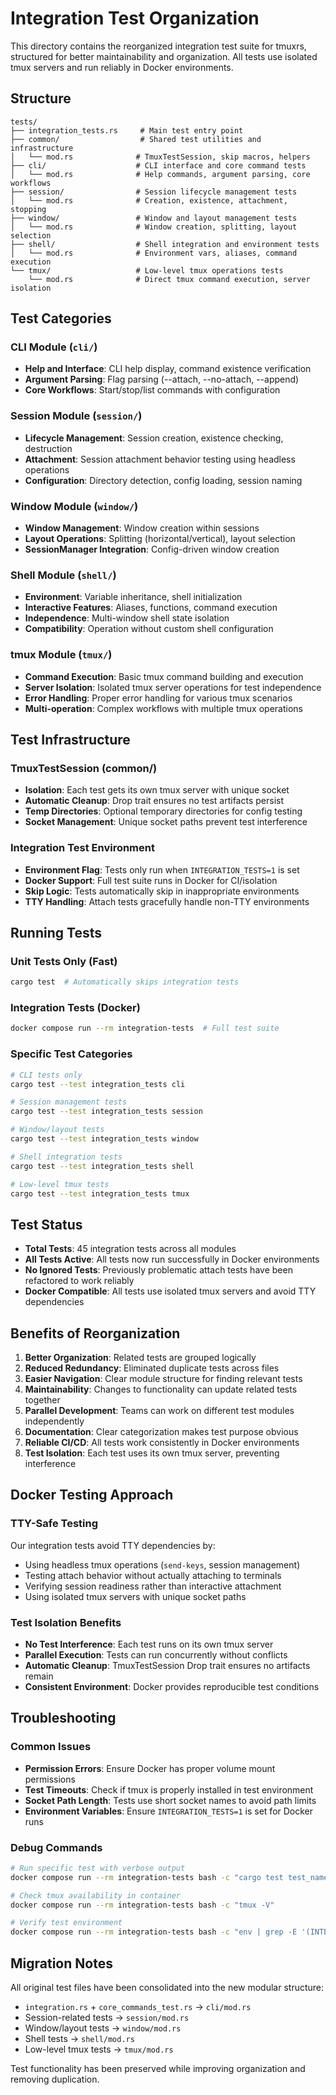 # Integration Test Organization

This directory contains the reorganized integration test suite for tmuxrs, structured for better maintainability and organization. All tests use isolated tmux servers and run reliably in Docker environments.

## Structure

```
tests/
├── integration_tests.rs     # Main test entry point
├── common/                  # Shared test utilities and infrastructure
│   └── mod.rs              # TmuxTestSession, skip macros, helpers
├── cli/                    # CLI interface and core command tests
│   └── mod.rs              # Help commands, argument parsing, core workflows
├── session/                # Session lifecycle management tests
│   └── mod.rs              # Creation, existence, attachment, stopping
├── window/                 # Window and layout management tests
│   └── mod.rs              # Window creation, splitting, layout selection
├── shell/                  # Shell integration and environment tests
│   └── mod.rs              # Environment vars, aliases, command execution
└── tmux/                   # Low-level tmux operations tests
    └── mod.rs              # Direct tmux command execution, server isolation
```

## Test Categories

### CLI Module (`cli/`)
- **Help and Interface**: CLI help display, command existence verification
- **Argument Parsing**: Flag parsing (--attach, --no-attach, --append)
- **Core Workflows**: Start/stop/list commands with configuration

### Session Module (`session/`)
- **Lifecycle Management**: Session creation, existence checking, destruction
- **Attachment**: Session attachment behavior testing using headless operations 
- **Configuration**: Directory detection, config loading, session naming

### Window Module (`window/`)
- **Window Management**: Window creation within sessions
- **Layout Operations**: Splitting (horizontal/vertical), layout selection
- **SessionManager Integration**: Config-driven window creation

### Shell Module (`shell/`)
- **Environment**: Variable inheritance, shell initialization
- **Interactive Features**: Aliases, functions, command execution
- **Independence**: Multi-window shell state isolation
- **Compatibility**: Operation without custom shell configuration

### tmux Module (`tmux/`)
- **Command Execution**: Basic tmux command building and execution
- **Server Isolation**: Isolated tmux server operations for test independence
- **Error Handling**: Proper error handling for various tmux scenarios
- **Multi-operation**: Complex workflows with multiple tmux operations

## Test Infrastructure

### TmuxTestSession (common/)
- **Isolation**: Each test gets its own tmux server with unique socket
- **Automatic Cleanup**: Drop trait ensures no test artifacts persist
- **Temp Directories**: Optional temporary directories for config testing
- **Socket Management**: Unique socket paths prevent test interference

### Integration Test Environment
- **Environment Flag**: Tests only run when `INTEGRATION_TESTS=1` is set
- **Docker Support**: Full test suite runs in Docker for CI/isolation
- **Skip Logic**: Tests automatically skip in inappropriate environments
- **TTY Handling**: Attach tests gracefully handle non-TTY environments

## Running Tests

### Unit Tests Only (Fast)
```bash
cargo test  # Automatically skips integration tests
```

### Integration Tests (Docker)
```bash
docker compose run --rm integration-tests  # Full test suite
```

### Specific Test Categories
```bash
# CLI tests only
cargo test --test integration_tests cli

# Session management tests
cargo test --test integration_tests session

# Window/layout tests  
cargo test --test integration_tests window

# Shell integration tests
cargo test --test integration_tests shell

# Low-level tmux tests
cargo test --test integration_tests tmux
```

## Test Status

- **Total Tests**: 45 integration tests across all modules
- **All Tests Active**: All tests now run successfully in Docker environments
- **No Ignored Tests**: Previously problematic attach tests have been refactored to work reliably
- **Docker Compatible**: All tests use isolated tmux servers and avoid TTY dependencies

## Benefits of Reorganization

1. **Better Organization**: Related tests are grouped logically
2. **Reduced Redundancy**: Eliminated duplicate tests across files
3. **Easier Navigation**: Clear module structure for finding relevant tests
4. **Maintainability**: Changes to functionality can update related tests together
5. **Parallel Development**: Teams can work on different test modules independently
6. **Documentation**: Clear categorization makes test purpose obvious
7. **Reliable CI/CD**: All tests work consistently in Docker environments
8. **Test Isolation**: Each test uses its own tmux server, preventing interference

## Docker Testing Approach

### TTY-Safe Testing
Our integration tests avoid TTY dependencies by:
- Using headless tmux operations (`send-keys`, session management)
- Testing attach behavior without actually attaching to terminals
- Verifying session readiness rather than interactive attachment
- Using isolated tmux servers with unique socket paths

### Test Isolation Benefits
- **No Test Interference**: Each test runs on its own tmux server
- **Parallel Execution**: Tests can run concurrently without conflicts
- **Automatic Cleanup**: TmuxTestSession Drop trait ensures no artifacts remain
- **Consistent Environment**: Docker provides reproducible test conditions

## Troubleshooting

### Common Issues
- **Permission Errors**: Ensure Docker has proper volume mount permissions
- **Test Timeouts**: Check if tmux is properly installed in test environment
- **Socket Path Length**: Tests use short socket names to avoid path limits
- **Environment Variables**: Ensure `INTEGRATION_TESTS=1` is set for Docker runs

### Debug Commands
```bash
# Run specific test with verbose output
docker compose run --rm integration-tests bash -c "cargo test test_name -- --nocapture"

# Check tmux availability in container
docker compose run --rm integration-tests bash -c "tmux -V"

# Verify test environment
docker compose run --rm integration-tests bash -c "env | grep -E '(INTEGRATION|TMUX|TERM)'"
```

## Migration Notes

All original test files have been consolidated into the new modular structure:
- `integration.rs` + `core_commands_test.rs` → `cli/mod.rs`
- Session-related tests → `session/mod.rs`  
- Window/layout tests → `window/mod.rs`
- Shell tests → `shell/mod.rs`
- Low-level tmux tests → `tmux/mod.rs`

Test functionality has been preserved while improving organization and removing duplication.
